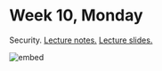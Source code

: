 # Week 10, Monday

Security.  [Lecture notes.](http://cdn.cs50.net/2013/fall/lectures/10/m/notes10m/notes10m.html) [Lecture slides.](http://cdn.cs50.net/2014/fall/lectures/10/m/week10m.pdf)

![embed](https://www.youtube.com/embed/c3Tdu38i0aY)
